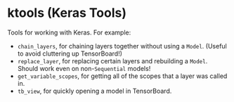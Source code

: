 # ktools (Keras Tools)
Tools for working with Keras. For example:

* `chain_layers`, for chaining layers together without using a `Model`. (Useful to avoid cluttering up TensorBoard!)
* `replace_layer`, for replacing certain layers and rebuilding a `Model`. Should work even on non-`Sequential` models!
* `get_variable_scopes`, for getting all of the scopes that a layer was called in.
* `tb_view`, for quickly opening a model in TensorBoard.
